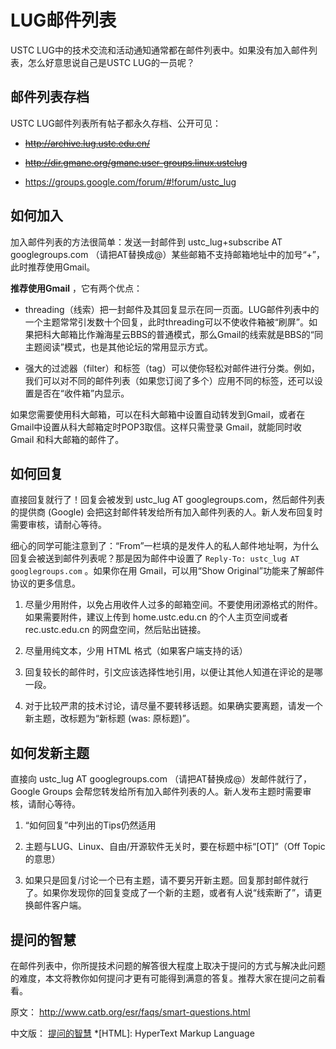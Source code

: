 ---
---

# LUG邮件列表

USTC LUG中的技术交流和活动通知通常都在邮件列表中。如果没有加入邮件列表，怎么好意思说自己是USTC LUG的一员呢？ 

## 邮件列表存档

USTC LUG邮件列表所有帖子都永久存档、公开可见： 

  + ~~<http://archive.lug.ustc.edu.cn/>~~

  + ~~<http://dir.gmane.org/gmane.user-groups.linux.ustclug>~~

  + <https://groups.google.com/forum/#!forum/ustc_lug>

## 如何加入

加入邮件列表的方法很简单：发送一封邮件到 ustc_lug+subscribe AT googlegroups.com （请把AT替换成@）某些邮箱不支持邮箱地址中的加号“+”，此时推荐使用Gmail。 

**推荐使用Gmail** ，它有两个优点： 

  + threading（线索）把一封邮件及其回复显示在同一页面。LUG邮件列表中的一个主题常常引发数十个回复，此时threading可以不使收件箱被“刷屏”。如果把科大邮箱比作瀚海星云BBS的普通模式，那么Gmail的线索就是BBS的“同主题阅读”模式，也是其他论坛的常用显示方式。

  + 强大的过滤器（filter）和标签（tag）可以使你轻松对邮件进行分类。例如，我们可以对不同的邮件列表（如果您订阅了多个）应用不同的标签，还可以设置是否在“收件箱”内显示。

如果您需要使用科大邮箱，可以在科大邮箱中设置自动转发到Gmail，或者在Gmail中设置从科大邮箱定时POP3取信。这样只需登录 Gmail，就能同时收 Gmail 和科大邮箱的邮件了。 

## 如何回复

直接回复就行了！回复会被发到 ustc_lug AT googlegroups.com，然后邮件列表的提供商 (Google) 会把这封邮件转发给所有加入邮件列表的人。新人发布回复时需要审核，请耐心等待。 

细心的同学可能注意到了：“From”一栏填的是发件人的私人邮件地址啊，为什么回复会被送到邮件列表呢？那是因为邮件中设置了 `Reply-To: ustc_lug AT googlegroups.com` 。如果你在用 Gmail，可以用“Show Original”功能来了解邮件协议的更多信息。 

  1. 尽量少用附件，以免占用收件人过多的邮箱空间。不要使用闭源格式的附件。如果需要附件，建议上传到 home.ustc.edu.cn 的个人主页空间或者 rec.ustc.edu.cn 的网盘空间，然后贴出链接。

  2. 尽量用纯文本，少用 HTML 格式（如果客户端支持的话）

  3. 回复较长的邮件时，引文应该选择性地引用，以便让其他人知道在评论的是哪一段。

  4. 对于比较严肃的技术讨论，请尽量不要转移话题。如果确实要离题，请发一个新主题，改标题为“新标题 (was: 原标题)”。

## 如何发新主题

直接向 ustc_lug AT googlegroups.com （请把AT替换成@）发邮件就行了，Google Groups 会帮您转发给所有加入邮件列表的人。新人发布主题时需要审核，请耐心等待。 

  1. “如何回复”中列出的Tips仍然适用

  2. 主题与LUG、Linux、自由/开源软件无关时，要在标题中标“[OT]”（Off Topic的意思）

  3. 如果只是回复/讨论一个已有主题，请不要另开新主题。回复那封邮件就行了。如果你发现你的回复变成了一个新的主题，或者有人说“线索断了”，请更换邮件客户端。

## 提问的智慧

在邮件列表中，你所提技术问题的解答很大程度上取决于提问的方式与解决此问题的难度，本文将教你如何提问才更有可能得到满意的答复。推荐大家在提问之前看看。 

原文： <http://www.catb.org/esr/faqs/smart-questions.html>

中文版： [提问的智慧](/wiki/doc/smart-questions "doc:smart-questions")
  *[HTML]: HyperText Markup Language
